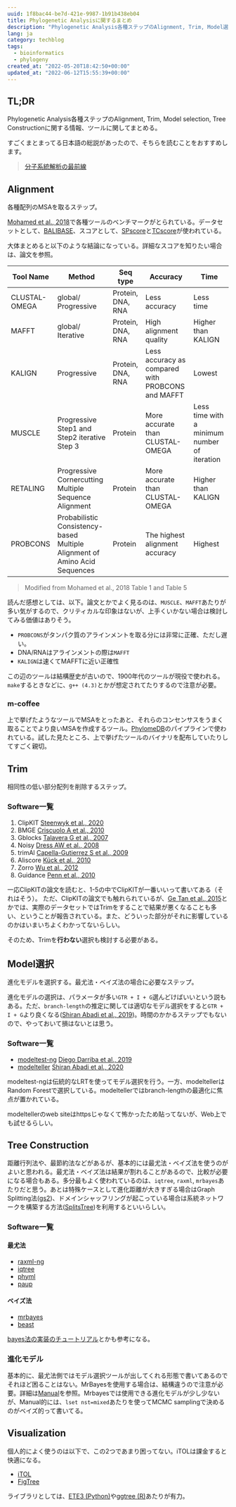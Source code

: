 ```yaml
---
uuid: 1f8bac44-be7d-421e-9987-1b91b438eb04
title: Phylogenetic Analysisに関するまとめ
description: "Phylogenetic Analysis各種ステップのAlignment, Trim, Model選択, Tree Constructionに関する情報、ツールに関してまとめ"
lang: ja
category: techblog
tags:
  - bioinformatics
  - phylogeny
created_at: "2022-05-20T18:42:50+00:00"
updated_at: "2022-06-12T15:55:39+00:00"
---
```


## TL;DR

Phylogenetic Analysis各種ステップのAlignment, Trim, Model selection, Tree Constructionに関する情報、ツールに関してまとめる。

すごくまとまってる日本語の総説があったので、そちらを読むことをおすすめします。

> [分子系統解析の最前線](https://www.jstage.jst.go.jp/article/jsbibr/2/1/2_jsbibr.2021.7/_pdf)

## Alignment

各種配列のMSAを取るステップ。

[Mohamed et al., 2018](https://www.mecs-press.org/ijitcs/ijitcs-v10-n8/IJITCS-V10-N8-4.pdf)で各種ツールのベンチマークがとられている。データセットとして、[BALIBASE]()、スコアとして、[SPscore]()と[TCscore]()が使われている。

大体まとめると以下のような結論になっている。詳細なスコアを知りたい場合は、論文を参照。

| Tool Name     | Method                                                                     | Seq type          | Accuracy                                          | Time                                         |
| ------------- | -------------------------------------------------------------------------- | ----------------- | ------------------------------------------------- | -------------------------------------------- |
| CLUSTAL-OMEGA | global/ Progressive                                                        | Protein, DNA, RNA | Less accuracy                                     | Less time                                    |
| MAFFT         | global/ Iterative                                                          | Protein, DNA, RNA | High alignment quality                            | Higher than KALIGN                           |
| KALIGN        | Progressive                                                                | Protein, DNA, RNA | Less accuracy as compared with PROBCONS and MAFFT | Lowest                                       |
| MUSCLE        | Progressive Step1 and Step2 iterative Step 3                               | Protein           | More accurate than CLUSTAL-OMEGA                  | Less time with a minimum number of iteration |
| RETALING      | Progressive Cornercutting Multiple Sequence Alignment                      | Protein           | More accurate than CLUSTAL-OMEGA                  | Higher than KALIGN                           |
| PROBCONS      | Probabilistic Consistency-based Multiple Alignment of Amino Acid Sequences | Protein           | The highest alignment accuracy                    | Highest                                      |

> Modified from Mohamed et al., 2018 Table 1 and Table 5

読んだ感想としては、以下。論文とかでよく見るのは、`MUSCLE`、`MAFFT`あたりが多い気がするので、クリティカルな印象はないが、上手くいかない場合は検討してみる価値はありそう。

- `PROBCONS`がタンパク質のアラインメントを取る分には非常に正確、ただし遅い。
- DNA/RNAはアラインメントの際は`MAFFT`
- `KALIGN`は速くてMAFFTに近い正確性

この辺のツールは結構歴史が古いので、1900年代のツールが現役で使われる。`make`するときなどに、`g++ (4.3)`とかが想定されてたりするので注意が必要。

### m-coffee

上で挙げたようなツールでMSAをとったあと、それらのコンセンサスをうまく取ることでより良いMSAを作成するツール。[PhylomeDB](https://academic.oup.com/nar/advance-article/doi/10.1093/nar/gkab966/6414570)のパイプラインで使われている。試した見たところ、上で挙げたツールのバイナリを配布していたりしてすごく親切。

## Trim

相同性の低い部分配列を削除するステップ。

### Software一覧

1. ClipKIT [Steenwyk et al., 2020](https://journals.plos.org/plosbiology/article?id=10.1371/journal.pbio.3001007)
2. BMGE [Criscuolo A et al., 2010](https://doi.org/10.1186/1471-2148-10-210)
3. Gblocks [Talavera G et al., 2007](https://doi.org/10.1080/10635150701472164)
4. Noisy [Dress AW et al., 2008](https://doi.org/10.1186/1748-7188-3-7)
5. trimAl [Capella-Gutierrez S et al., 2009](https://doi.org/10.1093/bioinformatics/btp348)
6. Aliscore [Kück et al., 2010](http://dx.doi.org/10.1186/1742-9994-7-10)
7. Zorro [Wu et al., 2012](http://dx.doi.org/10.1371/journal.pone.0030288)
8. Guidance [Penn et al., 2010](http://dx.doi.org/10.1093/nar/gkq443)

一応ClipKITの論文を読むと、1-5の中でClipKITが一番いいって書いてある（それはそう）。
ただ、ClipKITの論文でも触れられているが、[Ge Tan et al., 2015](https://academic.oup.com/sysbio/article/64/5/778/1685763)とかでは、実際のデータセットではTrimをすることで結果が悪くなることも多い、ということが報告されている。また、どういった部分がそれに影響しているのかはいまいちよくわかってないらしい。

そのため、Trimを**行わない**選択も検討する必要がある。

## Model選択

進化モデルを選択する。最尤法・ベイズ法の場合に必要なステップ。

進化モデルの選択は、パラメータが多い`GTR + I + G`選んどけばいいという説もある。ただ、`branch-length`の推定に関しては適切なモデル選択をすると`GTR + I + G`より良くなる([Shiran Abadi et al., 2019](https://www.nature.com/articles/s41467-019-08822-w))。時間のかかるステップでもないので、やっておいて損はないとは思う。

### Software一覧

- [modeltest-ng](https://github.com/ddarriba/modeltest) [Diego Darriba et al., 2019](https://academic.oup.com/mbe/article/37/1/291/5552155)
- [modelteller](https://github.com/shiranab/ModelTeller/) [Shiran Abadi et al., 2020](https://academic.oup.com/mbe/article/37/11/3338/5862639)

modeltest-ngは伝統的なLRTを使ってモデル選択を行う。一方、modeltellerはRandom Forestで選択している。modeltellerではbranch-lengthの最適化に焦点が置かれている。

modeltellerのweb siteはhttpsじゃなくて怖かったため貼ってないが、Web上でも試せるらしい。

## Tree Construction

距離行列法や、最節約法などがあるが、基本的には最尤法・ベイズ法を使うのがよいと思われる。最尤法・ベイズ法は結果が割れることがあるので、比較が必要になる場合もある。多分最もよく使われているのは、`iqtree`, `raxml`, `mrbayes`あたりだと思う。あとは特殊ケースとして進化距離が大きすぎる場合はGraph Splitting法([gs2](https://github.com/MotomuMatsui/gs))、ドメインシャッフリングが起こっている場合は系統ネットワークを構築する方法([SplitsTree](https://github.com/husonlab/splitstree5))を利用するといいらしい。

### Software一覧

#### 最尤法

- [raxml-ng](https://github.com/amkozlov/raxml-ng)
- [iqtree](http://www.iqtree.org)
- [phyml](http://www.atgc-montpellier.fr/phyml/download.php)
- [paup](https://paup.phylosolutions.com)

#### ベイズ法

- [mrbayes](https://nbisweden.github.io/MrBayes/download.html)
- [beast](https://beast.community)

[bayes法の実装のチュートリアル](https://github.com/thednainus/Bayesian_tutorial)とかも参考になる。

### 進化モデル

基本的に、最尤法側ではモデル選択ツールが出してくれる形態で書いてあるのでそれほど困ることはない。MrBayesを使用する場合は、結構違うので注意が必要。詳細は[Manual](http://mrbayes.sourceforge.net/mb3.2_manual.pdf)を参照。Mrbayesでは使用できる進化モデルが少し少ないが、Manual的には、`lset nst=mixed`あたりを使ってMCMC samplingで決めるのがベイズ的って書いてる。

## Visualization

個人的によく使うのは以下で、この2つであまり困ってない。iTOLは課金すると快適になる。

- [iTOL](https://itol.embl.de)
- [FigTree](https://github.com/rambaut/figtree/)

ライブラリとしては、[ETE3 (Python)](https://github.com/etetoolkit/ete)や[ggtree (R)](https://github.com/YuLab-SMU/ggtree)あたりが有力。
